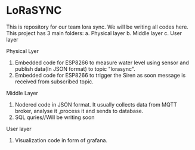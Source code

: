# LoRaSYNC
This is repository for our team lora sync. We will be writing all codes here.
This project has 3 main folders:
a. Physical layer
b. Middle layer
c. User layer

Physical Lyer
1. Embedded code for ESP8266 to measure water level using sensor and publish data(In JSON format) to topic "lorasync".
2. Embedded code for ESP8266 to trigger the Siren as soon message is received from subscribed topic.

Middle Layer
1. Nodered code in JSON  format. It usually collects data from MQTT broker, analyse it ,process it and sends to database.
2. SQL quries//Will be writing soon

User layer
1. Visualization code in form of grafana.
